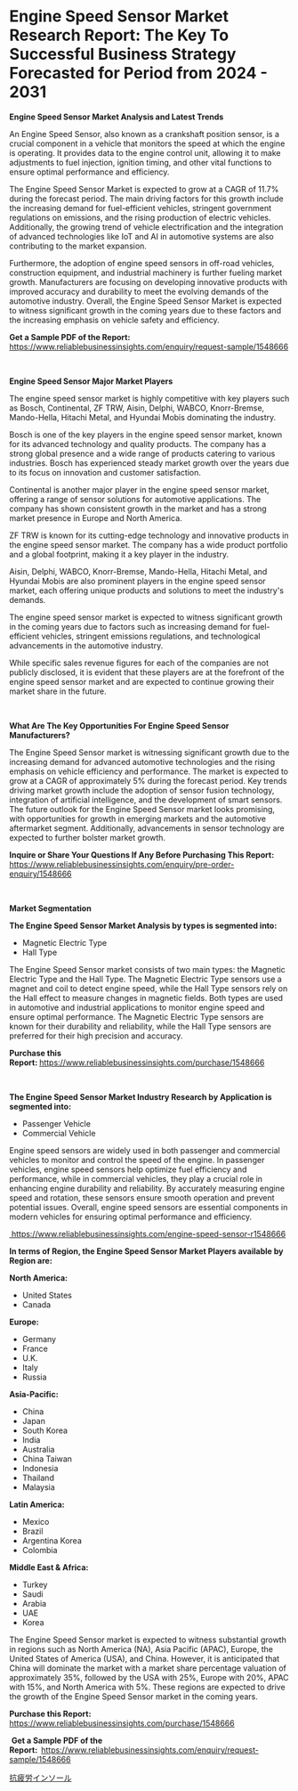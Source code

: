 <p><h1>Engine Speed Sensor Market Research Report: The Key To Successful Business Strategy Forecasted for Period from 2024 - 2031</h1></p><p><strong>Engine Speed Sensor Market Analysis and Latest Trends</strong></p>
<p><p>An Engine Speed Sensor, also known as a crankshaft position sensor, is a crucial component in a vehicle that monitors the speed at which the engine is operating. It provides data to the engine control unit, allowing it to make adjustments to fuel injection, ignition timing, and other vital functions to ensure optimal performance and efficiency.</p><p>The Engine Speed Sensor Market is expected to grow at a CAGR of 11.7% during the forecast period. The main driving factors for this growth include the increasing demand for fuel-efficient vehicles, stringent government regulations on emissions, and the rising production of electric vehicles. Additionally, the growing trend of vehicle electrification and the integration of advanced technologies like IoT and AI in automotive systems are also contributing to the market expansion.</p><p>Furthermore, the adoption of engine speed sensors in off-road vehicles, construction equipment, and industrial machinery is further fueling market growth. Manufacturers are focusing on developing innovative products with improved accuracy and durability to meet the evolving demands of the automotive industry. Overall, the Engine Speed Sensor Market is expected to witness significant growth in the coming years due to these factors and the increasing emphasis on vehicle safety and efficiency.</p></p>
<p><strong>Get a Sample PDF of the Report:&nbsp;</strong> <a href="https://www.reliablebusinessinsights.com/enquiry/request-sample/1548666">https://www.reliablebusinessinsights.com/enquiry/request-sample/1548666</a></p>
<p>&nbsp;</p>
<p><strong>Engine Speed Sensor Major Market Players</strong></p>
<p><p>The engine speed sensor market is highly competitive with key players such as Bosch, Continental, ZF TRW, Aisin, Delphi, WABCO, Knorr-Bremse, Mando-Hella, Hitachi Metal, and Hyundai Mobis dominating the industry. </p><p>Bosch is one of the key players in the engine speed sensor market, known for its advanced technology and quality products. The company has a strong global presence and a wide range of products catering to various industries. Bosch has experienced steady market growth over the years due to its focus on innovation and customer satisfaction.</p><p>Continental is another major player in the engine speed sensor market, offering a range of sensor solutions for automotive applications. The company has shown consistent growth in the market and has a strong market presence in Europe and North America.</p><p>ZF TRW is known for its cutting-edge technology and innovative products in the engine speed sensor market. The company has a wide product portfolio and a global footprint, making it a key player in the industry.</p><p>Aisin, Delphi, WABCO, Knorr-Bremse, Mando-Hella, Hitachi Metal, and Hyundai Mobis are also prominent players in the engine speed sensor market, each offering unique products and solutions to meet the industry's demands.</p><p>The engine speed sensor market is expected to witness significant growth in the coming years due to factors such as increasing demand for fuel-efficient vehicles, stringent emissions regulations, and technological advancements in the automotive industry.</p><p>While specific sales revenue figures for each of the companies are not publicly disclosed, it is evident that these players are at the forefront of the engine speed sensor market and are expected to continue growing their market share in the future.</p></p>
<p>&nbsp;</p>
<p><strong>What Are The Key Opportunities For Engine Speed Sensor Manufacturers?</strong></p>
<p><p>The Engine Speed Sensor market is witnessing significant growth due to the increasing demand for advanced automotive technologies and the rising emphasis on vehicle efficiency and performance. The market is expected to grow at a CAGR of approximately 5% during the forecast period. Key trends driving market growth include the adoption of sensor fusion technology, integration of artificial intelligence, and the development of smart sensors. The future outlook for the Engine Speed Sensor market looks promising, with opportunities for growth in emerging markets and the automotive aftermarket segment. Additionally, advancements in sensor technology are expected to further bolster market growth.</p></p>
<p><strong>Inquire or Share Your Questions If Any Before Purchasing This Report:</strong> <a href="https://www.reliablebusinessinsights.com/enquiry/pre-order-enquiry/1548666">https://www.reliablebusinessinsights.com/enquiry/pre-order-enquiry/1548666</a></p>
<p>&nbsp;</p>
<p><strong>Market Segmentation</strong></p>
<p><strong>The Engine Speed Sensor Market Analysis by types is segmented into:</strong></p>
<p><ul><li>Magnetic Electric Type</li><li>Hall Type</li></ul></p>
<p><p>The Engine Speed Sensor market consists of two main types: the Magnetic Electric Type and the Hall Type. The Magnetic Electric Type sensors use a magnet and coil to detect engine speed, while the Hall Type sensors rely on the Hall effect to measure changes in magnetic fields. Both types are used in automotive and industrial applications to monitor engine speed and ensure optimal performance. The Magnetic Electric Type sensors are known for their durability and reliability, while the Hall Type sensors are preferred for their high precision and accuracy.</p></p>
<p><strong>Purchase this Report:&nbsp;</strong><a href="https://www.reliablebusinessinsights.com/purchase/1548666">https://www.reliablebusinessinsights.com/purchase/1548666</a></p>
<p>&nbsp;</p>
<p><strong>The Engine Speed Sensor Market Industry Research by Application is segmented into:</strong></p>
<p><ul><li>Passenger Vehicle</li><li>Commercial Vehicle</li></ul></p>
<p><p>Engine speed sensors are widely used in both passenger and commercial vehicles to monitor and control the speed of the engine. In passenger vehicles, engine speed sensors help optimize fuel efficiency and performance, while in commercial vehicles, they play a crucial role in enhancing engine durability and reliability. By accurately measuring engine speed and rotation, these sensors ensure smooth operation and prevent potential issues. Overall, engine speed sensors are essential components in modern vehicles for ensuring optimal performance and efficiency.</p></p>
<p><a href="https://www.reliablebusinessinsights.com/engine-speed-sensor-r1548666">&nbsp;https://www.reliablebusinessinsights.com/engine-speed-sensor-r1548666</a></p>
<p><strong>In terms of Region, the Engine Speed Sensor Market Players available by Region are:</strong></p>
<p>
    <p> <strong> North America: </strong>
        <ul>
            <li>United States</li>
            <li>Canada</li>
        </ul>
        </p> 
    <p> <strong> Europe: </strong>
        <ul>
            <li>Germany</li>
            <li>France</li>
            <li>U.K.</li>
            <li>Italy</li>
            <li>Russia</li>
        </ul>
        </p> 
    <p> <strong> Asia-Pacific: </strong>
        <ul>
            <li>China</li>
            <li>Japan</li>
            <li>South Korea</li>
            <li>India</li>
            <li>Australia</li>
            <li>China Taiwan</li>
            <li>Indonesia</li>
            <li>Thailand</li>
            <li>Malaysia</li>
        </ul>
        </p> 
    <p> <strong> Latin America: </strong>
        <ul>
            <li>Mexico</li>
            <li>Brazil</li>
            <li>Argentina Korea</li>
            <li>Colombia</li>
        </ul>
        </p> 
    <p> <strong> Middle East & Africa: </strong>
        <ul>
            <li>Turkey</li>
            <li>Saudi</li>
            <li>Arabia</li>
            <li>UAE</li>
            <li>Korea</li>
        </ul>
    </p>
    </p>
<p><p>The Engine Speed Sensor market is expected to witness substantial growth in regions such as North America (NA), Asia Pacific (APAC), Europe, the United States of America (USA), and China. However, it is anticipated that China will dominate the market with a market share percentage valuation of approximately 35%, followed by the USA with 25%, Europe with 20%, APAC with 15%, and North America with 5%. These regions are expected to drive the growth of the Engine Speed Sensor market in the coming years.</p></p>
<p><strong>Purchase this Report: </strong><a href="https://www.reliablebusinessinsights.com/purchase/1548666">https://www.reliablebusinessinsights.com/purchase/1548666</a></p>
<p>&nbsp;<strong>Get a Sample PDF of the Report:&nbsp;&nbsp;</strong><a href="https://www.reliablebusinessinsights.com/enquiry/request-sample/1548666">https://www.reliablebusinessinsights.com/enquiry/request-sample/1548666</a></p>
<p><strong></strong></p>
<p><p><a href="https://github.com/KaydenJohns1964/Market-Research-Report-List-3/blob/main/152636336088.md">抗疲労インソール</a></p></p>